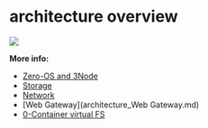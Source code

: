 # architecture overview

![](./img/architecture_why_us.png)

**More info:**

- [Zero-OS and 3Node](architecture_3Node.md) 
- [Storage](architecture_storage.md)
- [Network](architecture_network.md)
- [Web Gateway](architecture_Web Gateway.md)
- [0-Container virtual FS](architecture_Flist.md)
<!-- - [Boot Architecture](architecture_boot.md) -->
